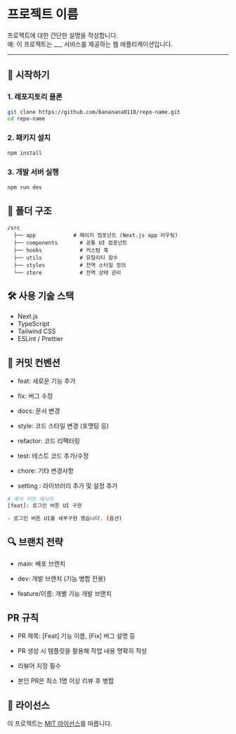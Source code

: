 # 프로젝트 이름

프로젝트에 대한 간단한 설명을 작성합니다.  
예: 이 프로젝트는 \_\_\_ 서비스를 제공하는 웹 애플리케이션입니다.

---

## 🚀 시작하기

### 1. 레포지토리 클론

```bash
git clone https://github.com/bananana0118/repo-name.git
cd repo-name
```

### 2. 패키지 설치

```bash
npm install
```

### 3. 개발 서버 실행

```bash
npm run dev
```

## 📁 폴더 구조

```
/src
  ├── app            # 페이지 컴포넌트 (Next.js app 라우팅)
  ├── components       # 공통 UI 컴포넌트
  ├── hooks            # 커스텀 훅
  ├── utils            # 유틸리티 함수
  ├── styles           # 전역 스타일 정의
  └── store            # 전역 상태 관리

```

## 🛠 사용 기술 스택

- Next.js
- TypeScript
- Tailwind CSS
- ESLint / Prettier

## 📌 커밋 컨벤션

- feat: 새로운 기능 추가

- fix: 버그 수정

- docs: 문서 변경

- style: 코드 스타일 변경 (포맷팅 등)

- refactor: 코드 리팩터링

- test: 테스트 코드 추가/수정

- chore: 기타 변경사항

- setting : 라이브러리 추가 및 설정 추가

```bash
# 예시 커밋 메시지
[feat]: 로그인 버튼 UI 구현

- 로그인 버튼 UI를 세부구현 했습니다. (옵션)
```

## 🔍 브랜치 전략

- main: 배포 브랜치

- dev: 개발 브랜치 (기능 병합 전용)

- feature/이름: 개별 기능 개발 브랜치

## PR 규칙

- PR 제목: [Feat] 기능 이름, [Fix] 버그 설명 등

- PR 생성 시 템플릿을 활용해 작업 내용 명확히 작성

- 리뷰어 지정 필수

- 본인 PR은 최소 1명 이상 리뷰 후 병합

## 📄 라이선스

이 프로젝트는 [MIT 라이선스](./LICENSE)를 따릅니다.
